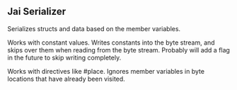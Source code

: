 ## Jai Serializer

Serializes structs and data based on the member variables.

Works with constant values. Writes constants into the byte stream, and skips over them when reading from the byte stream. Probably will add a flag in the future to skip writing completely.

Works with directives like #place. Ignores member variables in byte locations that have already been visited.